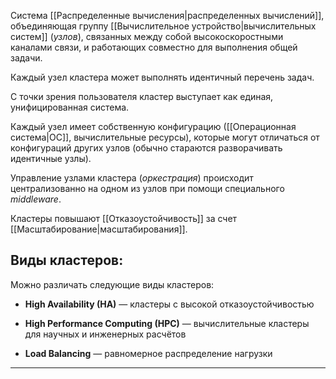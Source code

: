 Система [[Распределенные вычисления|распределенных вычислений]], объединяющая группу [[Вычислительное устройство|вычислительных систем]] (*узлов*), связанных между собой высокоскоростными каналами связи, и работающих совместно для выполнения общей задачи.

Каждый узел кластера может выполнять идентичный перечень задач.

С точки зрения пользователя кластер выступает как единая, унифицированная система.

Каждый узел имеет собственную конфигурацию ([[Операционная система|ОС]], вычислительные ресурсы), которые могут отличаться от конфигураций других узлов (обычно стараются разворачивать идентичные узлы).

Управление узлами кластера (*оркестрация*) происходит централизованно на одном из узлов при помощи специального *middleware*.

Кластеры повышают [[Отказоустойчивость]] за счет [[Масштабирование|масштабирования]].

## Виды кластеров:

Можно различать следующие виды кластеров:

- **High Availability (HA)** — кластеры с высокой отказоустойчивостью
	
- **High Performance Computing (HPC)** — вычислительные кластеры для научных и инженерных расчётов 
    
- **Load Balancing** — равномерное распределение нагрузки

---
